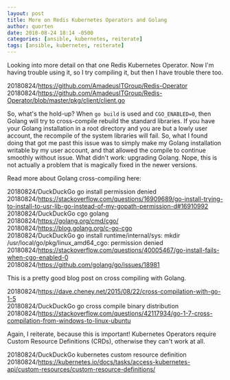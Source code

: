 ```yaml
---
layout: post
title: More on Redis Kubernetes Operators and Golang
author: quorten
date: 2018-08-24 18:14 -0500
categories: [ansible, kubernetes, reiterate]
tags: [ansible, kubernetes, reiterate]
---
```


Looking into more detail on that one Redis Kubernetes Operator.  Now
I'm having trouble using it, so I try compiling it, but then I have
trouble there too.

20180824/https://github.com/AmadeusITGroup/Redis-Operator  
20180824/https://github.com/AmadeusITGroup/Redis-Operator/blob/master/pkg/client/client.go

So, what's the hold-up?  When `go build` is used and `CGO_ENABLED=0`,
then Golang will try to cross-compile rebuild the standard libraries.
If you have your Golang installation in a root directory and you are
but a lowly user account, the recompile of the system libraries will
fail.  So, what I found doing that got me past this issue was to
simply make my Golang installation writable by my user account, and
that allowed the compile to continue smoothly without issue.  What
didn't work: upgrading Golang.  Nope, this is not actually a problem
that is magically fixed in the newer versions.

Read more about Golang cross-compiling here:

20180824/DuckDuckGo go install permission denied  
20180824/https://stackoverflow.com/questions/16909689/go-install-trying-to-install-to-usr-lib-go-instead-of-my-gopath-permission-d#16910992  
20180824/DuckDuckGo cgo golang  
20180824/https://golang.org/cmd/cgo/  
20180824/https://blog.golang.org/c-go-cgo  
20180824/DuckDuckGo go install runtime/internal/sys: mkdir
  /usr/local/go/pkg/linux_amd64_cgo: permission denied  
20180824/https://stackoverflow.com/questions/40005467/go-install-fails-when-cgo-enabled-0  
20180824/https://github.com/golang/go/issues/18981

This is a pretty good blog post on cross compiling with Golang.

20180824/https://dave.cheney.net/2015/08/22/cross-compilation-with-go-1-5  
20180824/DuckDuckGo go cross compile binary distribution  
20180824/https://stackoverflow.com/questions/42117934/go-1-7-cross-compilation-from-windows-to-linux-ubuntu

Again, I reiterate, because this is important!  Kubernetes Operators
require Custom Resource Definitions (CRDs), otherwise they can't work
at all.

20180824/DuckDuckGo kubernetes custom resource definition  
20180824/https://kubernetes.io/docs/tasks/access-kubernetes-api/custom-resources/custom-resource-definitions/
